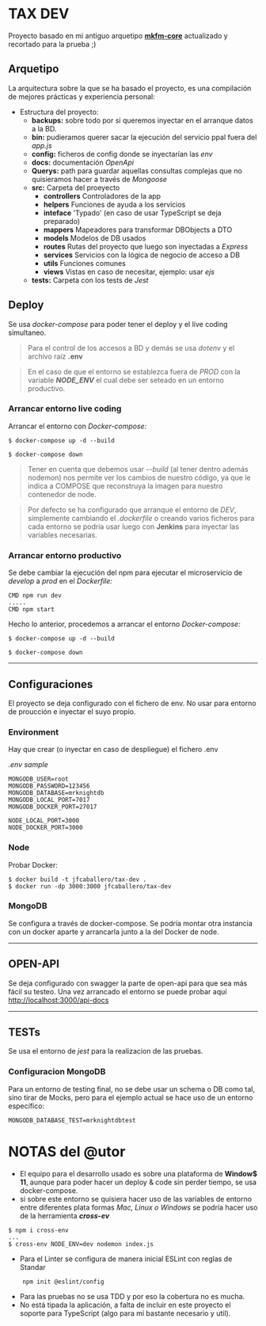# TAX DEV

Proyecto basado en mi antiguo arquetipo **[mkfm-core](https://github.com/jfcaballerop/mkfm-core.git)** actualizado y recortado para la prueba ;)

## Arquetipo

La arquitectura sobre la que se ha basado el proyecto, es una compilación de mejores prácticas y experiencia personal:
- Estructura del proyecto:
	- **backups:** sobre todo por si queremos inyectar en el arranque datos a la BD.
	- **bin:** pudieramos querer sacar la ejecución del servicio ppal fuera del *app.js*
	- **config:** ficheros de config donde se inyectarían las *env*
	- **docs:** documentación *OpenApi*
	- **Querys:** path para guardar aquellas consultas complejas que no quisieramos hacer a través de *Mongoose*
	- **src:** Carpeta del proeyecto
		- **controllers** Controladores de la app
		- **helpers** Funciones de ayuda a los servicios
		- **inteface** 'Typado' (en caso de usar TypeScript se deja preparado)
		- **mappers** Mapeadores para transformar DBObjects a DTO
		- **models** Modelos de DB usados
		- **routes** Rutas del proyecto que luego son inyectadas a *Express*
		- **services** Servicios con la lógica de negocio de acceso a DB
		- **utils** Funciones comunes
		- **views** Vistas en caso de necesitar, ejemplo: usar *ejs*
	- **tests:** Carpeta con los tests de *Jest*

## Deploy

Se usa *docker-compose* para poder tener el deploy y el live coding simultaneo.
> Para el control de los accesos a BD y demás se usa *dotenv* y el archivo raíz **.env**

> En el caso de que el entorno se establezca fuera de *PROD* con la variable ***NODE_ENV*** el cual debe ser seteado en un entorno productivo.
### Arrancar entorno live coding

Arrancar el entorno con *Docker-compose:*

```
$ docker-compose up -d --build

$ docker-compose down
```

> Tener en cuenta que debemos usar *--build* (al tener dentro además nodemon) nos permite ver los cambios de nuestro código, ya que le indica a COMPOSE que reconstruya la imagen para nuestro contenedor de node.

> Por defecto se ha configurado que arranque el entorno de *DEV*, simplemente cambiando el *.dockerfile* o creando varios ficheros para cada entorno se podría usar luego con **Jenkins** para inyectar las variables necesarias.

### Arrancar entorno productivo

Se debe cambiar la ejecución del npm para ejecutar el microservicio de *develop* a *prod* en el *Dockerfile:*

```
CMD npm run dev
.....
CMD npm start

```

Hecho lo anterior, procedemos a arrancar el entorno *Docker-compose:*

```
$ docker-compose up -d --build

$ docker-compose down
```
***
## Configuraciones

El proyecto se deja configurado con el fichero de env. No usar para entorno de proucción e inyectar el suyo propio.

### Environment

Hay que crear (o inyectar en caso de despliegue) el fichero .env

*.env sample*

	MONGODB_USER=root
	MONGODB_PASSWORD=123456
	MONGODB_DATABASE=mrknightdb
	MONGODB_LOCAL_PORT=7017
	MONGODB_DOCKER_PORT=27017

	NODE_LOCAL_PORT=3000
	NODE_DOCKER_PORT=3000

### Node

Probar Docker:
```` 
$ docker build -t jfcaballero/tax-dev .
$ docker run -dp 3000:3000 jfcaballero/tax-dev
````

### MongoDB

Se configura a través de docker-compose.
Se podría montar otra instancia con un docker aparte y arrancarla junto a la del Docker de node.
***
## OPEN-API ##

Se deja configurado con swagger la parte de open-api para que sea más fácil su testeo.
Una vez arrancado el entorno se puede probar aquí <http://localhost:3000/api-docs>

***

## TESTs

Se usa el entorno de *jest* para la realizacion de las pruebas.

### Configuracion MongoDB

Para un entorno de testing final, no se debe usar un schema o DB como tal, sino tirar de Mocks, pero para el ejemplo actual se hace uso de un entorno específico:

	MONGODB_DATABASE_TEST=mrknightdbtest




# NOTAS del @utor

- El equipo para el desarrollo usado es sobre una plataforma de **Window$ 11**, aunque para poder hacer un deploy & code sin perder tiempo, se usa docker-compose.
- si sobre este entorno se quisiera hacer uso de las variables de entorno entre diferentes plata formas *Mac, Linux o Windows* se podría hacer uso de la herramienta ***cross-ev***

```
$ npm i cross-env
...
$ cross-env NODE_ENV=dev nodemon index.js
```

- Para el Linter se configura de manera inicial ESLint con reglas de Standar

```
	npm init @eslint/config
```

- Para las pruebas no se usa TDD y por eso la cobertura no es mucha.
- No está tipada la aplicación, a falta de incluir en este proyecto el soporte para TypeScript (algo para mí bastante necesario y util).
